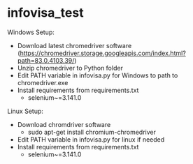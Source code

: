 # infovisa_test

Windows Setup:
 - Download latest chromedriver software (https://chromedriver.storage.googleapis.com/index.html?path=83.0.4103.39/)
 - Unzip chromedriver to Python folder
 - Edit PATH variable in infovisa.py for Windows to path to chromedriver.exe
 - Install requirements from requirements.txt
    - selenium~=3.141.0
    
Linux Setup:
 - Download chromdriver software
    - sudo apt-get install chromium-chromedriver
- Edit PATH variable in infovisa.py for linux if needed
- Install requirements from requirements.txt
    - selenium~=3.141.0
